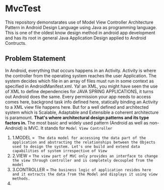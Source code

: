 # MvcTest
This repository demonstarates use of Model View Controller Architecture Pattern in Android Design Language using Java as programming language. This is one of the oldest know design method in android 
app development and has its root in general Java Application Design applied to Android Contructs. 
## Problem Statement 
In Android, everything that occurs happens in an Activity. Activity is where the controller from the operating system reaches the user Application. The system decides which file in an array of files must 
run in some context as specified in AndroidManifest.xml. 
Ya! an XML, you might have seen the use of XML to define dependencies for JAVA SPRING APPLICATIONS, it turns out Android does the same. 
Every permission your app needs to access comes here, backgrond task info defined here, statically binding an Activity to a XML view file happens here.
But for a well defined and architected system which is Scalable, Adaptable and Extensible a coherent architecture is paramount. 
<b> That's where architectural design patterns and its type factors in. </b>
The most basic and widely used pattern (Android as well as non-Android) is MVC. 
It stands for ```Model View Controller```
1. 1.MODEL = ``` The data model for accessing the data part of the application and abstracting the relationships between the Objects used to design the system. Let's one build and extend data capabilities of system irrespective of View```
2. 2.VIEW = ``` The view part of MVC only provides an interface to change the view through controller and is completely decoupled from the model ```
3. 3.CONTROLLER = ```The business logic of application resides here and it extracts the data from the Model and displays it using view methods.```
4. 
